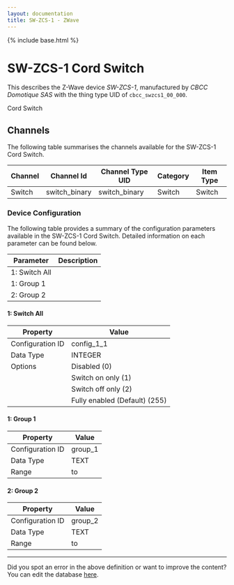 ```yaml
---
layout: documentation
title: SW-ZCS-1 - ZWave
---
```


{% include base.html %}

# SW-ZCS-1 Cord Switch

This describes the Z-Wave device *SW-ZCS-1*, manufactured by *CBCC Domotique SAS* with the thing type UID of ```cbcc_swzcs1_00_000```. 

Cord Switch


## Channels
The following table summarises the channels available for the SW-ZCS-1 Cord Switch.

| Channel | Channel Id | Channel Type UID | Category | Item Type |
|---------|------------|------------------|----------|-----------|
| Switch | switch_binary | switch_binary | Switch | Switch |


### Device Configuration
The following table provides a summary of the configuration parameters available in the SW-ZCS-1 Cord Switch.
Detailed information on each parameter can be found below.

| Parameter   | Description |
|-------------|-------------|
| 1: Switch All |  |
| 1: Group 1 |  |
| 2: Group 2 |  |


#### 1: Switch All


| Property         | Value    |
|------------------|----------|
| Configuration ID | config_1_1 |
| Data Type        | INTEGER || Default Value | 255 |
| Options | Disabled (0) |
|  | Switch on only (1) |
|  | Switch off only (2) |
|  | Fully enabled (Default) (255) |


#### 1: Group 1


| Property         | Value    |
|------------------|----------|
| Configuration ID | group_1 |
| Data Type        | TEXT |
| Range |  to  |


#### 2: Group 2


| Property         | Value    |
|------------------|----------|
| Configuration ID | group_2 |
| Data Type        | TEXT |
| Range |  to  |


---

Did you spot an error in the above definition or want to improve the content?
You can edit the database [here](http://www.cd-jackson.com/index.php/zwave/zwave-device-database/zwave-device-list/devicesummary/236).
